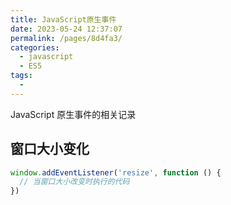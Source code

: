```yaml
---
title: JavaScript原生事件
date: 2023-05-24 12:37:07
permalink: /pages/8d4fa3/
categories:
  - javascript
  - ES5
tags:
  -
---
```


JavaScript 原生事件的相关记录

## 窗口大小变化

```javascript
window.addEventListener('resize', function () {
  // 当窗口大小改变时执行的代码
})
```
